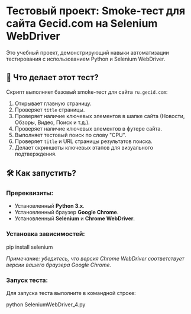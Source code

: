 # Тестовый проект: Smoke-тест для сайта Gecid.com на Selenium WebDriver

Это учебный проект, демонстрирующий навыки автоматизации тестирования с использованием Python и Selenium WebDriver.


## 🚀 Что делает этот тест?

Скрипт выполняет базовый smoke-тест для сайта `ru.gecid.com`:
1.  Открывает главную страницу.
2.  Проверяет `title` страницы.
3.  Проверяет наличие ключевых элементов в шапке сайта (Новости, Обзоры, Видео, Поиск и т.д.).
4.  Проверяет наличие ключевых элементов в футере сайта.
5.  Выполняет тестовый поиск по слову "CPU".
6.  Проверяет `title` и URL страницы результатов поиска.
7.  Делает скриншоты ключевых этапов для визуального подтверждения.


## 🛠️ Как запустить?


### Пререквизиты:
*   Установленный **Python 3.x**.
*   Установленный браузер **Google Chrome**.
*   Установленный **Selenium** и **Chrome WebDriver**.


### Установка зависимостей:

pip install selenium

*Примечание: убедитесь, что версия Chrome WebDriver соответствует версии вашего браузера Google Chrome.*


### Запуск теста:
Для запуска теста выполните в командной строке:

python SeleniumWebDriver_4.py